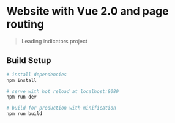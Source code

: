 # Website with Vue 2.0 and page routing 

> Leading indicators project 

## Build Setup

``` bash
# install dependencies
npm install

# serve with hot reload at localhost:8080
npm run dev

# build for production with minification
npm run build
 